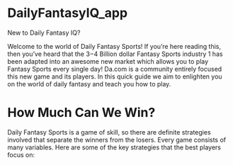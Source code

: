 # DailyFantasyIQ_app

New to Daily Fantasy IQ?

Welcome to the world of Daily Fantasy Sports! If you’re here reading this, 
then you’ve heard that the $3-$4 Billion dollar Fantasy Sports industry 1 has been 
adapted into an awesome new market which allows you to play Fantasy Sports every single day! 
Da.com is a community entirely focused this new game and its players. 
In this quick guide we aim to enlighten you on the world of daily fantasy and teach you how to play.

# How Much Can We Win?

Daily Fantasy Sports is a game of skill, so there are definite strategies involved 
that separate the winners from the losers. Every game consists of many variables.
Here are some of the key strategies that the best players focus on: